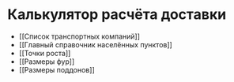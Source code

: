 # Калькулятор расчёта доставки
- [[Список транспортных компаний]]
-  [[Главный справочник населённых пунктов]]
-  [[Точки роста]]
-  [[Размеры фур]]
-  [[Размеры поддонов]]